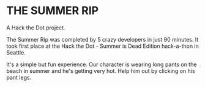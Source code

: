 # THE SUMMER RIP
A Hack the Dot project.

The Summer Rip was completed by 5 crazy developers in just 90 minutes. It took first place at the Hack the Dot - Summer is Dead Edition hack-a-thon in Seattle.

It's a simple but fun experience. Our character is wearing long pants on the beach in summer and he's getting very hot. Help him out by clicking on his pant legs.
